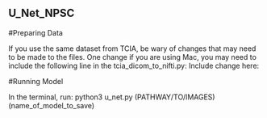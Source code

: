## U_Net_NPSC

#Preparing Data

If you use the same dataset from TCIA, be wary of changes that may need to be made to the files. 
One change if you are using Mac, you may need to include the following line in the tcia_dicom_to_nifti.py:
Include change here:



#Running Model

In the terminal, run: python3 u_net.py (PATHWAY/TO/IMAGES) (name_of_model_to_save)